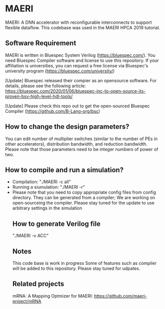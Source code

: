 # MAERI
MAERI: A DNN accelerator with reconfigurable interconnects to support flexible dataflow. This codebase was used in the MAERI HPCA 2019 tutorial.

## Software Requirement
MAERI is written in Bluespec System Verilog (https://bluespec.com/). You need Bluespec Compiler software and license to use this repository. If your affiliation is universities, you can request a free license via Bluespec's university program (https://bluespec.com/university/)

[Update] Bluespec released their compier as an opensource software. For details, please see the following article: https://bluespec.com/2020/01/06/bluespec-inc-to-open-source-its-proven-bsv-high-level-hdl-tools/

[Update] Please check this repo out to get the open-sourced Bluespec Compiler (https://github.com/B-Lang-org/bsc)

## How to change the design parameters?
You can edit number of multiplier switches (similar to the number of PEs in other accelerators), distribution bandwidth, and reduction bandwidth. Please note that those parameters need to be integer numbers of power of two.

## How to compile and run a simulation?
<ul>
  <li> Compilation: "./MAERI -c all" 
  <li> Running a siumulation: "./MAERI -r"
  <li> Please note that you need to copy appropriate config files from config directory. They can be generated from a compiler; We are working on open-sourceing the compiler. Please stay tuned for the update to use arbitrary settings in the simulation

## How to generate Verilog file
"./MAERI -v ACC"

## Notes
This code base is work in progress Some of features such as compiler will be added to this repository. Please stay tuned for udpates.

## Related projects
mRNA: A Mapping Optmizer for MAERI: https://github.com/maeri-project/mRNA

